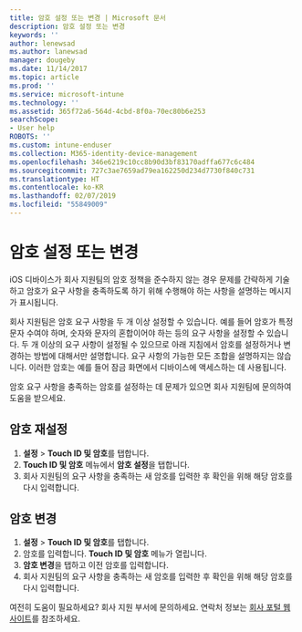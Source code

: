```yaml
---
title: 암호 설정 또는 변경 | Microsoft 문서
description: 암호 설정 또는 변경
keywords: ''
author: lenewsad
ms.author: lanewsad
manager: dougeby
ms.date: 11/14/2017
ms.topic: article
ms.prod: ''
ms.service: microsoft-intune
ms.technology: ''
ms.assetid: 365f72a6-564d-4cbd-8f0a-70ec80b6e253
searchScope:
- User help
ROBOTS: ''
ms.custom: intune-enduser
ms.collection: M365-identity-device-management
ms.openlocfilehash: 346e6219c10cc8b90d3bf83170adffa677c6c484
ms.sourcegitcommit: 727c3ae7659ad79ea162250d234d7730f840c731
ms.translationtype: HT
ms.contentlocale: ko-KR
ms.lasthandoff: 02/07/2019
ms.locfileid: "55849009"
---
```

# <a name="set-or-change-your-passcode"></a>암호 설정 또는 변경

iOS 디바이스가 회사 지원팀의 암호 정책을 준수하지 않는 경우 문제를 간략하게 기술하고 암호가 요구 사항을 충족하도록 하기 위해 수행해야 하는 사항을 설명하는 메시지가 표시됩니다.

회사 지원팀은 암호 요구 사항을 두 개 이상 설정할 수 있습니다. 예를 들어 암호가 특정 문자 수여야 하며, 숫자와 문자의 혼합이어야 하는 등의 요구 사항을 설정할 수 있습니다. 두 개 이상의 요구 사항이 설정될 수 있으므로 아래 지침에서 암호를 설정하거나 변경하는 방법에 대해서만 설명합니다. 요구 사항의 가능한 모든 조합을 설명하지는 않습니다. 이러한 암호는 예를 들어 잠금 화면에서 디바이스에 액세스하는 데 사용됩니다.

암호 요구 사항을 충족하는 암호를 설정하는 데 문제가 있으면 회사 지원팀에 문의하여 도움을 받으세요.

## <a name="set-your-passcode"></a>암호 재설정

1. **설정** > **Touch ID 및 암호**를 탭합니다.
2. **Touch ID 및 암호** 메뉴에서 **암호 설정**을 탭합니다.
3. 회사 지원팀의 요구 사항을 충족하는 새 암호를 입력한 후 확인을 위해 해당 암호를 다시 입력합니다.

## <a name="change-your-passcode"></a>암호 변경

1. **설정** > **Touch ID 및 암호**를 탭합니다.
2. 암호를 입력합니다. **Touch ID 및 암호** 메뉴가 열립니다.
2. **암호 변경**을 탭하고 이전 암호를 입력합니다.
3. 회사 지원팀의 요구 사항을 충족하는 새 암호를 입력한 후 확인을 위해 해당 암호를 다시 입력합니다.

여전히 도움이 필요하세요? 회사 지원 부서에 문의하세요. 연락처 정보는 [회사 포털 웹 사이트](https://go.microsoft.com/fwlink/?linkid=2010980)를 참조하세요.

